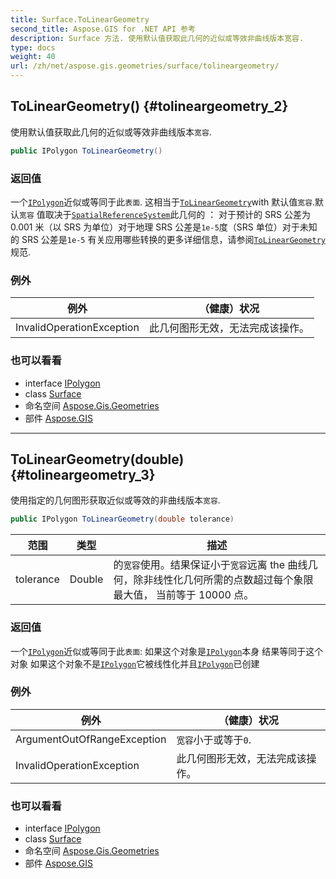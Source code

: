 ```yaml
---
title: Surface.ToLinearGeometry
second_title: Aspose.GIS for .NET API 参考
description: Surface 方法. 使用默认值获取此几何的近似或等效非曲线版本宽容.
type: docs
weight: 40
url: /zh/net/aspose.gis.geometries/surface/tolineargeometry/
---
```

## ToLinearGeometry() {#tolineargeometry_2}

使用默认值获取此几何的近似或等效非曲线版本`宽容`.

```csharp
public IPolygon ToLinearGeometry()
```

### 返回值

一个[`IPolygon`](../../ipolygon/)近似或等同于此`表面`. 这相当于[`ToLinearGeometry`](../../isurface/tolineargeometry/)with 默认值`宽容`.默认`宽容` 值取决于[`SpatialReferenceSystem`](../../../aspose.gis.spatialreferencing/spatialreferencesystem/)此几何的 ： 对于预计的 SRS 公差为 0.001 米（以 SRS 为单位）对于地理 SRS 公差是`1e-5`度（SRS 单位）对于未知的 SRS 公差是`1e-5` 有关应用哪些转换的更多详细信息，请参阅[`ToLinearGeometry`](../../isurface/tolineargeometry/)规范.

### 例外

| 例外 | （健康）状况 |
| --- | --- |
| InvalidOperationException | 此几何图形无效，无法完成该操作。 |

### 也可以看看

* interface [IPolygon](../../ipolygon/)
* class [Surface](../)
* 命名空间 [Aspose.Gis.Geometries](../../surface/)
* 部件 [Aspose.GIS](../../../)

---

## ToLinearGeometry(double) {#tolineargeometry_3}

使用指定的几何图形获取近似或等效的非曲线版本`宽容`.

```csharp
public IPolygon ToLinearGeometry(double tolerance)
```

| 范围 | 类型 | 描述 |
| --- | --- | --- |
| tolerance | Double | 的`宽容`使用。结果保证小于`宽容`远离 the 曲线几何，除非线性化几何所需的点数超过每个象限最大值， 当前等于 10000 点。 |

### 返回值

一个[`IPolygon`](../../ipolygon/)近似或等同于此`表面`:  如果这个对象是[`IPolygon`](../../ipolygon/)本身 结果等同于这个对象 如果这个对象不是[`IPolygon`](../../ipolygon/)它被线性化并且[`IPolygon`](../../ipolygon/)已创建

### 例外

| 例外 | （健康）状况 |
| --- | --- |
| ArgumentOutOfRangeException | `宽容`小于或等于`0`. |
| InvalidOperationException | 此几何图形无效，无法完成该操作。 |

### 也可以看看

* interface [IPolygon](../../ipolygon/)
* class [Surface](../)
* 命名空间 [Aspose.Gis.Geometries](../../surface/)
* 部件 [Aspose.GIS](../../../)


